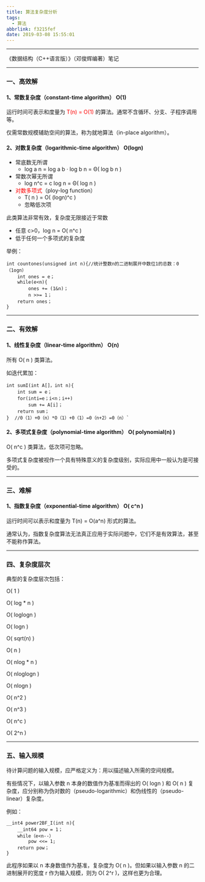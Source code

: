 ```yaml
---
title: 算法复杂度分析
tags:
  - 算法
abbrlink: f3215fef
date: 2019-03-08 15:55:01
---
```


---

《数据结构（C++语言版）》（邓俊辉编著）笔记

---

### 一、高效解



#### 1、常数复杂度（constant-time algorithm） O(1)



运行时间可表示和度量为 <font  color=#FF0000>  T(n) = O(1)</font> 的算法。通常不含循环、分支、子程序调用等。



仅需常数规模辅助空间的算法，称为就地算法（in-place algorithm）。

<!--more-->

#### 2、对数复杂度（logarithmic-time algorithm） O(logn)

- 常底数无所谓
  - log a n = log a b · log b n = Θ( log b n )
- 常数次幂无所谓
  - log n^c = c log n = Θ( log n )
- <font  color=#FF0000>对数多项式</font>（ploy-log function）
  - T( n ) = O( (logn)^c )
  - 忽略低次项



此类算法非常有效，复杂度无限接近于常数

- 任意 c>0，log n = O( n^c )
- 低于任何一个多项式的复杂度



举例：

```
int countones(unsigned int n){//统计整数n的二进制展开中数位1的总数：0（1ogn）
	int ones = e；
	while(e<n){
		ones += (1&n)；
		n >>= 1；
	return ones；
}
```



---

### 二、有效解



#### 1、线性复杂度（linear-time algorithm） O(n)



所有 O( n ) 类算法。

如迭代累加：

```
int sumI(int A[]，int n){
	int sum = e；
	for(inti=e；i<n；i++)
		sum += A[i]；
	return sum；
}  //0（1）+0（n）*O（1）+0（1）=0（n+2）=0（n）`
```



#### 2、多项式复杂度（polynomial-time algorithm） O( polynomial(n) )



O( n^c ) 类算法，低次项可忽略。



多项式复杂度被视作一个具有特殊意义的复杂度级别，实际应用中一般认为是可接受的。



---

### 三、难解



#### 1、指数复杂度（exponential-time algorithm） O( c^n )



运行时间可以表示和度量为 T(n) = O(a^n) 形式的算法。



通常认为，指数复杂度算法无法真正应用于实际问题中，它们不是有效算法，甚至不能称作算法。



---

### 四、复杂度层次



典型的复杂度层次包括：

O( 1 )

O( log * n )

O( loglogn )

O( logn )

O( sqrt(n) )

O( n )

O( nlog * n )

O( nloglogn )

O( nlogn )

O( n^2 )

O( n^3 )

O( n^c )

O( 2^n )



---

### 五、输入规模



待计算问题的输入规模，应严格定义为：用以描述输入所需的空间规模。



有些情况下，以输入参数 n 本身的数值作为基准而得出的 O( logn ) 和 O( n ) 复杂度，应分别称为伪对数的（pseudo-logarithmic）和伪线性的（pseudo-linear）复杂度。



例如：

```
__int4 power2BF_I(int n){
	__int64 pow = 1；
    while（e<n--）
        pow <<= 1;
	return pow；
}
```

此程序如果以 n 本身数值作为基准，复杂度为 O( n )。但如果以输入参数 n 的二进制展开的宽度 r 作为输入规模，则为 O( 2^r )，这样也更为合理。